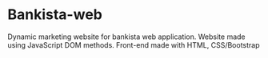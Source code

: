 # Bankista-web
Dynamic marketing website for bankista web application. Website made using JavaScript DOM methods. Front-end made with HTML, CSS/Bootstrap
